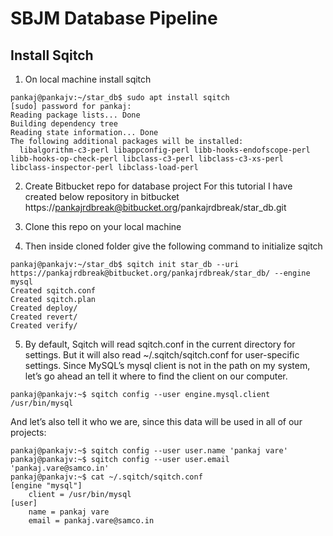 # SBJM Database Pipeline

## Install Sqitch 
1. On local machine install sqitch
```console
pankaj@pankajv:~/star_db$ sudo apt install sqitch
[sudo] password for pankaj: 
Reading package lists... Done
Building dependency tree       
Reading state information... Done
The following additional packages will be installed:
  libalgorithm-c3-perl libappconfig-perl libb-hooks-endofscope-perl libb-hooks-op-check-perl libclass-c3-perl libclass-c3-xs-perl libclass-inspector-perl libclass-load-perl
```
2. Create Bitbucket repo for database project
For this tutorial I have created below repository in bitbucket
https://pankajrdbreak@bitbucket.org/pankajrdbreak/star_db.git

3. Clone this repo on your local machine
4. Then inside cloned folder give the following command to initialize sqitch 
```console
pankaj@pankajv:~/star_db$ sqitch init star_db --uri https://pankajrdbreak@bitbucket.org/pankajrdbreak/star_db/ --engine mysql
Created sqitch.conf
Created sqitch.plan
Created deploy/
Created revert/
Created verify/
```
5. By default, Sqitch will read sqitch.conf in the current directory for settings. But it will also read ~/.sqitch/sqitch.conf for user-specific settings. Since MySQL’s mysql client is not in the path on my system, let’s go ahead an tell it where to find the client on our computer.
```console
pankaj@pankajv:~$ sqitch config --user engine.mysql.client /usr/bin/mysql
```
And let’s also tell it who we are, since this data will be used in all of our projects:
```console
pankaj@pankajv:~$ sqitch config --user user.name 'pankaj vare'
pankaj@pankajv:~$ sqitch config --user user.email 'pankaj.vare@samco.in'
pankaj@pankajv:~$ cat ~/.sqitch/sqitch.conf
[engine "mysql"]
	client = /usr/bin/mysql
[user]
	name = pankaj vare
	email = pankaj.vare@samco.in
```

